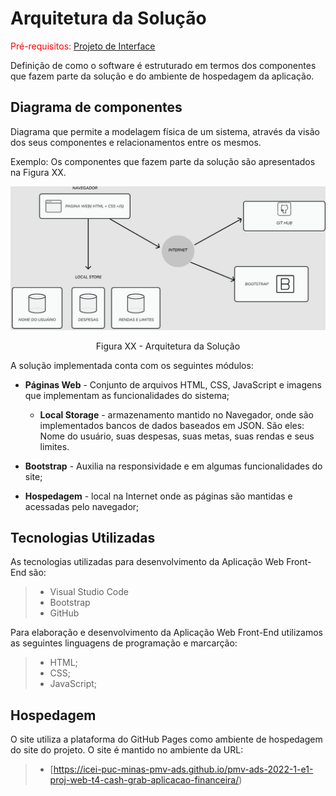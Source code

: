 # Arquitetura da Solução

<span style="color:red">Pré-requisitos: <a href="3-Projeto de Interface.md"> Projeto de Interface</a></span>

Definição de como o software é estruturado em termos dos componentes que fazem parte da solução e do ambiente de hospedagem da aplicação.

## Diagrama de componentes

Diagrama que permite a modelagem física de um sistema, através da visão dos seus componentes e relacionamentos entre os mesmos.

Exemplo: 
Os componentes que fazem parte da solução são apresentados na Figura XX.

![Diagrama de Componentes](img/Arquitetura%20de%20solu%C3%A7%C3%A3o.jpeg)
<center>Figura XX - Arquitetura da Solução</center>

A solução implementada conta com os seguintes módulos:
- **Páginas Web** - Conjunto de arquivos HTML, CSS, JavaScript e imagens que implementam as funcionalidades do sistema;
  - **Local Storage** - armazenamento mantido no Navegador, onde são implementados bancos de dados baseados em JSON. São eles:
  Nome do usuário, suas despesas, suas metas, suas rendas e seus limites.

 - **Bootstrap** - Auxilia na responsividade e em algumas funcionalidades do site;
 - **Hospedagem** - local na Internet onde as páginas são mantidas e acessadas pelo navegador; 


## Tecnologias Utilizadas

As tecnologias utilizadas para desenvolvimento da Aplicação Web Front-End são:

> - Visual Studio Code
> - Bootstrap
> - GitHub


Para elaboração e desenvolvimento da Aplicação Web Front-End utilizamos as seguintes linguagens de programação e marcarção:
> - HTML;
> - CSS;
> - JavaScript;

## Hospedagem
O site utiliza a plataforma do GitHub Pages como ambiente de hospedagem do site do projeto. O site é mantido no ambiente da URL:  

> - [https://icei-puc-minas-pmv-ads.github.io/pmv-ads-2022-1-e1-proj-web-t4-cash-grab-aplicacao-financeira/)
